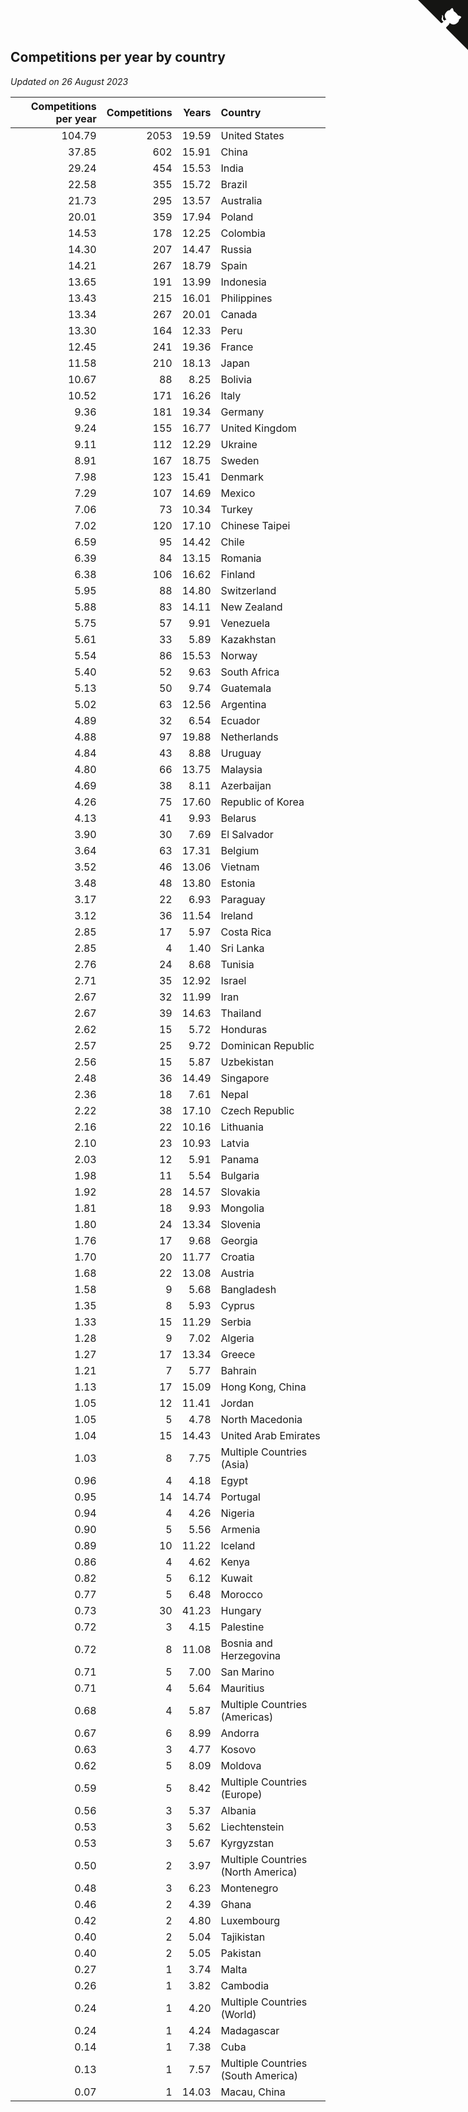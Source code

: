 ## Competitions per year by country

*Updated on 26 August 2023*

| Competitions per year | Competitions | Years | Country |
| ---: | ---: | ---: | :--- |
| 104.79 | 2053 | 19.59 | United States |
| 37.85 | 602 | 15.91 | China |
| 29.24 | 454 | 15.53 | India |
| 22.58 | 355 | 15.72 | Brazil |
| 21.73 | 295 | 13.57 | Australia |
| 20.01 | 359 | 17.94 | Poland |
| 14.53 | 178 | 12.25 | Colombia |
| 14.30 | 207 | 14.47 | Russia |
| 14.21 | 267 | 18.79 | Spain |
| 13.65 | 191 | 13.99 | Indonesia |
| 13.43 | 215 | 16.01 | Philippines |
| 13.34 | 267 | 20.01 | Canada |
| 13.30 | 164 | 12.33 | Peru |
| 12.45 | 241 | 19.36 | France |
| 11.58 | 210 | 18.13 | Japan |
| 10.67 | 88 | 8.25 | Bolivia |
| 10.52 | 171 | 16.26 | Italy |
| 9.36 | 181 | 19.34 | Germany |
| 9.24 | 155 | 16.77 | United Kingdom |
| 9.11 | 112 | 12.29 | Ukraine |
| 8.91 | 167 | 18.75 | Sweden |
| 7.98 | 123 | 15.41 | Denmark |
| 7.29 | 107 | 14.69 | Mexico |
| 7.06 | 73 | 10.34 | Turkey |
| 7.02 | 120 | 17.10 | Chinese Taipei |
| 6.59 | 95 | 14.42 | Chile |
| 6.39 | 84 | 13.15 | Romania |
| 6.38 | 106 | 16.62 | Finland |
| 5.95 | 88 | 14.80 | Switzerland |
| 5.88 | 83 | 14.11 | New Zealand |
| 5.75 | 57 | 9.91 | Venezuela |
| 5.61 | 33 | 5.89 | Kazakhstan |
| 5.54 | 86 | 15.53 | Norway |
| 5.40 | 52 | 9.63 | South Africa |
| 5.13 | 50 | 9.74 | Guatemala |
| 5.02 | 63 | 12.56 | Argentina |
| 4.89 | 32 | 6.54 | Ecuador |
| 4.88 | 97 | 19.88 | Netherlands |
| 4.84 | 43 | 8.88 | Uruguay |
| 4.80 | 66 | 13.75 | Malaysia |
| 4.69 | 38 | 8.11 | Azerbaijan |
| 4.26 | 75 | 17.60 | Republic of Korea |
| 4.13 | 41 | 9.93 | Belarus |
| 3.90 | 30 | 7.69 | El Salvador |
| 3.64 | 63 | 17.31 | Belgium |
| 3.52 | 46 | 13.06 | Vietnam |
| 3.48 | 48 | 13.80 | Estonia |
| 3.17 | 22 | 6.93 | Paraguay |
| 3.12 | 36 | 11.54 | Ireland |
| 2.85 | 17 | 5.97 | Costa Rica |
| 2.85 | 4 | 1.40 | Sri Lanka |
| 2.76 | 24 | 8.68 | Tunisia |
| 2.71 | 35 | 12.92 | Israel |
| 2.67 | 32 | 11.99 | Iran |
| 2.67 | 39 | 14.63 | Thailand |
| 2.62 | 15 | 5.72 | Honduras |
| 2.57 | 25 | 9.72 | Dominican Republic |
| 2.56 | 15 | 5.87 | Uzbekistan |
| 2.48 | 36 | 14.49 | Singapore |
| 2.36 | 18 | 7.61 | Nepal |
| 2.22 | 38 | 17.10 | Czech Republic |
| 2.16 | 22 | 10.16 | Lithuania |
| 2.10 | 23 | 10.93 | Latvia |
| 2.03 | 12 | 5.91 | Panama |
| 1.98 | 11 | 5.54 | Bulgaria |
| 1.92 | 28 | 14.57 | Slovakia |
| 1.81 | 18 | 9.93 | Mongolia |
| 1.80 | 24 | 13.34 | Slovenia |
| 1.76 | 17 | 9.68 | Georgia |
| 1.70 | 20 | 11.77 | Croatia |
| 1.68 | 22 | 13.08 | Austria |
| 1.58 | 9 | 5.68 | Bangladesh |
| 1.35 | 8 | 5.93 | Cyprus |
| 1.33 | 15 | 11.29 | Serbia |
| 1.28 | 9 | 7.02 | Algeria |
| 1.27 | 17 | 13.34 | Greece |
| 1.21 | 7 | 5.77 | Bahrain |
| 1.13 | 17 | 15.09 | Hong Kong, China |
| 1.05 | 12 | 11.41 | Jordan |
| 1.05 | 5 | 4.78 | North Macedonia |
| 1.04 | 15 | 14.43 | United Arab Emirates |
| 1.03 | 8 | 7.75 | Multiple Countries (Asia) |
| 0.96 | 4 | 4.18 | Egypt |
| 0.95 | 14 | 14.74 | Portugal |
| 0.94 | 4 | 4.26 | Nigeria |
| 0.90 | 5 | 5.56 | Armenia |
| 0.89 | 10 | 11.22 | Iceland |
| 0.86 | 4 | 4.62 | Kenya |
| 0.82 | 5 | 6.12 | Kuwait |
| 0.77 | 5 | 6.48 | Morocco |
| 0.73 | 30 | 41.23 | Hungary |
| 0.72 | 3 | 4.15 | Palestine |
| 0.72 | 8 | 11.08 | Bosnia and Herzegovina |
| 0.71 | 5 | 7.00 | San Marino |
| 0.71 | 4 | 5.64 | Mauritius |
| 0.68 | 4 | 5.87 | Multiple Countries (Americas) |
| 0.67 | 6 | 8.99 | Andorra |
| 0.63 | 3 | 4.77 | Kosovo |
| 0.62 | 5 | 8.09 | Moldova |
| 0.59 | 5 | 8.42 | Multiple Countries (Europe) |
| 0.56 | 3 | 5.37 | Albania |
| 0.53 | 3 | 5.62 | Liechtenstein |
| 0.53 | 3 | 5.67 | Kyrgyzstan |
| 0.50 | 2 | 3.97 | Multiple Countries (North America) |
| 0.48 | 3 | 6.23 | Montenegro |
| 0.46 | 2 | 4.39 | Ghana |
| 0.42 | 2 | 4.80 | Luxembourg |
| 0.40 | 2 | 5.04 | Tajikistan |
| 0.40 | 2 | 5.05 | Pakistan |
| 0.27 | 1 | 3.74 | Malta |
| 0.26 | 1 | 3.82 | Cambodia |
| 0.24 | 1 | 4.20 | Multiple Countries (World) |
| 0.24 | 1 | 4.24 | Madagascar |
| 0.14 | 1 | 7.38 | Cuba |
| 0.13 | 1 | 7.57 | Multiple Countries (South America) |
| 0.07 | 1 | 14.03 | Macau, China |


<a href="https://github.com/jonatanklosko/wca_statistics" class="github-corner" aria-label="View source on Github"><svg width="80" height="80" viewBox="0 0 250 250" style="fill:#151513; color:#fff; position: absolute; top: 0; border: 0; right: 0;" aria-hidden="true"><path d="M0,0 L115,115 L130,115 L142,142 L250,250 L250,0 Z"></path><path d="M128.3,109.0 C113.8,99.7 119.0,89.6 119.0,89.6 C122.0,82.7 120.5,78.6 120.5,78.6 C119.2,72.0 123.4,76.3 123.4,76.3 C127.3,80.9 125.5,87.3 125.5,87.3 C122.9,97.6 130.6,101.9 134.4,103.2" fill="currentColor" style="transform-origin: 130px 106px;" class="octo-arm"></path><path d="M115.0,115.0 C114.9,115.1 118.7,116.5 119.8,115.4 L133.7,101.6 C136.9,99.2 139.9,98.4 142.2,98.6 C133.8,88.0 127.5,74.4 143.8,58.0 C148.5,53.4 154.0,51.2 159.7,51.0 C160.3,49.4 163.2,43.6 171.4,40.1 C171.4,40.1 176.1,42.5 178.8,56.2 C183.1,58.6 187.2,61.8 190.9,65.4 C194.5,69.0 197.7,73.2 200.1,77.6 C213.8,80.2 216.3,84.9 216.3,84.9 C212.7,93.1 206.9,96.0 205.4,96.6 C205.1,102.4 203.0,107.8 198.3,112.5 C181.9,128.9 168.3,122.5 157.7,114.1 C157.9,116.9 156.7,120.9 152.7,124.9 L141.0,136.5 C139.8,137.7 141.6,141.9 141.8,141.8 Z" fill="currentColor" class="octo-body"></path></svg></a><style>.github-corner:hover .octo-arm{animation:octocat-wave 560ms ease-in-out}@keyframes octocat-wave{0%,100%{transform:rotate(0)}20%,60%{transform:rotate(-25deg)}40%,80%{transform:rotate(10deg)}}@media (max-width:500px){.github-corner:hover .octo-arm{animation:none}.github-corner .octo-arm{animation:octocat-wave 560ms ease-in-out}}</style>
